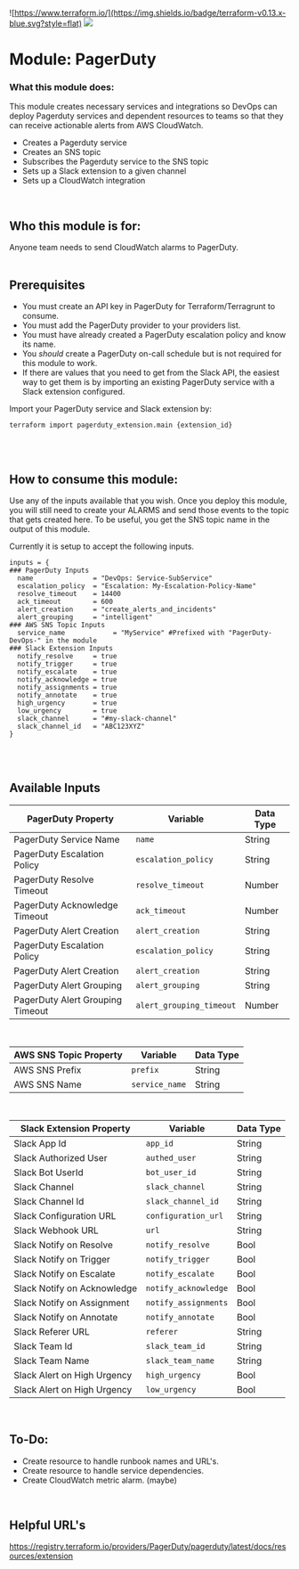 ![https://www.terraform.io/](https://img.shields.io/badge/terraform-v0.13.x-blue.svg?style=flat)
![](https://img.shields.io/maintenance/yes/2021.svg)

# Module: PagerDuty

### What this module does:
This module creates necessary services and integrations so DevOps can deploy Pagerduty services and dependent resources to teams so that they can receive actionable alerts from AWS CloudWatch.
* Creates a Pagerduty service
* Creates an SNS topic
* Subscribes the Pagerduty service to the SNS topic
* Sets up a Slack extension to a given channel
* Sets up a CloudWatch integration
<br>

## Who this module is for:
Anyone team needs to send CloudWatch alarms to PagerDuty. 
<br>
<br>

## Prerequisites
* You must create an API key in PagerDuty for Terraform/Terragrunt to consume.
* You must add the PagerDuty provider to your providers list.
* You must have already created a PagerDuty escalation policy and know its name.
* You *should* create a PagerDuty on-call schedule but is not required for this module to work.
* If there are values that you need to get from the Slack API, the easiest way to get them is by importing an existing PagerDuty service with a Slack extension configured.

Import your PagerDuty service and Slack extension by:
```
terraform import pagerduty_extension.main {extension_id}
```
<br>
<br>


## How to consume this module:
Use any of the inputs available that you wish. Once you deploy this module, you will still need to create your ALARMS and send those events to the topic that gets created here. To be useful, you get the SNS topic name in the output of this module.

Currently it is setup to accept the following inputs.
```
inputs = {
### PagerDuty Inputs
  name               = "DevOps: Service-SubService"
  escalation_policy  = "Escalation: My-Escalation-Policy-Name"
  resolve_timeout    = 14400
  ack_timeout        = 600
  alert_creation     = "create_alerts_and_incidents"
  alert_grouping     = "intelligent"
### AWS SNS Topic Inputs
  service_name            = "MyService" #Prefixed with "PagerDuty-DevOps-" in the module
### Slack Extension Inputs
  notify_resolve     = true
  notify_trigger     = true
  notify_escalate    = true
  notify_acknowledge = true
  notify_assignments = true
  notify_annotate    = true
  high_urgency       = true
  low_urgency        = true
  slack_channel      = "#my-slack-channel"
  slack_channel_id   = "ABC123XYZ"
}
```
<br>
<br>

## Available Inputs

| PagerDuty Property               | Variable                 | Data Type |
| -------------------------------- | ------------------------ | --------- |
| PagerDuty Service Name           | `name`                   | String    |
| PagerDuty Escalation Policy      | `escalation_policy`      | String    |
| PagerDuty Resolve Timeout        | `resolve_timeout`        | Number    |
| PagerDuty Acknowledge Timeout    | `ack_timeout`            | Number    |
| PagerDuty Alert Creation         | `alert_creation`         | String    |
| PagerDuty Escalation Policy      | `escalation_policy`      | String    |
| PagerDuty Alert Creation         | `alert_creation`         | String    |
| PagerDuty Alert Grouping         | `alert_grouping`         | String    |
| PagerDuty Alert Grouping Timeout | `alert_grouping_timeout` | Number    |
<br>

| AWS SNS Topic Property       | Variable             | Data Type |
| ---------------------------- | -------------------- | ---------
| AWS SNS Prefix               | `prefix`             | String    |
| AWS SNS Name                 | `service_name`       | String    |
<br>

| Slack Extension Property     | Variable             | Data Type |
| ---------------------------- | -------------------- | ---------
| Slack App Id                 | `app_id`             | String    |
| Slack Authorized User        | `authed_user`        | String    |
| Slack Bot UserId             | `bot_user_id`        | String    |
| Slack Channel                | `slack_channel`      | String    |
| Slack Channel Id             | `slack_channel_id`   | String    |
| Slack Configuration URL      | `configuration_url`  | String    |
| Slack Webhook URL            | `url`                | String    |
| Slack Notify on Resolve      | `notify_resolve`     | Bool      |
| Slack Notify on Trigger      | `notify_trigger`     | Bool      |
| Slack Notify on Escalate     | `notify_escalate`    | Bool      |
| Slack Notify on Acknowledge  | `notify_acknowledge` | Bool      |
| Slack Notify on Assignment   | `notify_assignments` | Bool      |
| Slack Notify on Annotate     | `notify_annotate`    | Bool      |
| Slack Referer URL            | `referer`            | String    |
| Slack Team Id                | `slack_team_id`      | String    |
| Slack Team Name              | `slack_team_name`    | String    |
| Slack Alert on High Urgency  | `high_urgency`       | Bool      |
| Slack Alert on High Urgency  | `low_urgency`        | Bool      |
<br>

## To-Do:
* Create resource to handle runbook names and URL's.
* Create resource to handle service dependencies.
* Create CloudWatch metric alarm. (maybe)

<br>

## Helpful URL's
https://registry.terraform.io/providers/PagerDuty/pagerduty/latest/docs/resources/extension
